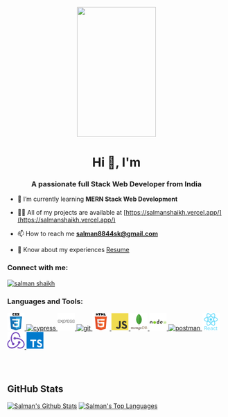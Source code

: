 <p align="center"> <img src = "https://www.wallpapertip.com/wmimgs/250-2504846_a-two-display-workspace-with-lines-of-code.jpg" width="60%" height = "300px" /></p>
<h1 align="center">Hi 👋, I'm </h1>
<h3 align="center">A passionate full Stack Web Developer from India</h3>

- 🌱 I’m currently learning **MERN Stack Web Development**

- 👨‍💻 All of my projects are available at [https://salmanshaikh.vercel.app/](https://salmanshaikh.vercel.app/)

- 📫 How to reach me **salman8844sk@gmail.com**

- 📄 Know about my experiences [Resume](https://drive.google.com/file/d/1rpseBJiuDqxAwDvxH86Zg0wBylNGkubL/view?usp=sharing)

<h3 align="left">Connect with me:</h3>
<p align="left">
<a href="https://www.linkedin.com/in/salman-shaikh-46721017a/" target="blank"><img align="center" src="https://raw.githubusercontent.com/rahuldkjain/github-profile-readme-generator/master/src/images/icons/Social/linked-in-alt.svg" alt="salman shaikh" height="30" width="40" /></a>
</p>

<h3 align="left">Languages and Tools:</h3>
<p align="left"> <a href="https://www.w3schools.com/css/" target="_blank"> <img src="https://raw.githubusercontent.com/devicons/devicon/master/icons/css3/css3-original-wordmark.svg" alt="css3" width="40" height="40"/> </a> <a href="https://www.cypress.io" target="_blank"> <img src="https://raw.githubusercontent.com/simple-icons/simple-icons/6e46ec1fc23b60c8fd0d2f2ff46db82e16dbd75f/icons/cypress.svg" alt="cypress" width="40" height="40"/> </a> <a href="https://expressjs.com" target="_blank"> <img src="https://raw.githubusercontent.com/devicons/devicon/master/icons/express/express-original-wordmark.svg" alt="express" width="40" height="40"/> </a> <a href="https://git-scm.com/" target="_blank"> <img src="https://www.vectorlogo.zone/logos/git-scm/git-scm-icon.svg" alt="git" width="40" height="40"/> </a> <a href="https://www.w3.org/html/" target="_blank"> <img src="https://raw.githubusercontent.com/devicons/devicon/master/icons/html5/html5-original-wordmark.svg" alt="html5" width="40" height="40"/> </a> <a href="https://developer.mozilla.org/en-US/docs/Web/JavaScript" target="_blank"> <img src="https://raw.githubusercontent.com/devicons/devicon/master/icons/javascript/javascript-original.svg" alt="javascript" width="40" height="40"/> </a> <a href="https://www.mongodb.com/" target="_blank"> <img src="https://raw.githubusercontent.com/devicons/devicon/master/icons/mongodb/mongodb-original-wordmark.svg" alt="mongodb" width="40" height="40"/> </a>  <a href="https://nodejs.org" target="_blank"> <img src="https://raw.githubusercontent.com/devicons/devicon/master/icons/nodejs/nodejs-original-wordmark.svg" alt="nodejs" width="40" height="40"/> </a> <a href="https://postman.com" target="_blank"> <img src="https://www.vectorlogo.zone/logos/getpostman/getpostman-icon.svg" alt="postman" width="40" height="40"/> </a> <a href="https://reactjs.org/" target="_blank"> <img src="https://raw.githubusercontent.com/devicons/devicon/master/icons/react/react-original-wordmark.svg" alt="react" width="40" height="40"/> </a> <a href="https://redux.js.org" target="_blank"> <img src="https://raw.githubusercontent.com/devicons/devicon/master/icons/redux/redux-original.svg" alt="redux" width="40" height="40"/> </a> <a href="https://www.typescriptlang.org/" target="_blank"> <img src="https://raw.githubusercontent.com/devicons/devicon/master/icons/typescript/typescript-original.svg" alt="typescript" width="40" height="40"/> </a> </p>
<br></br>
<h2>GitHub Stats</h2>
<!-- <p><img align="left" src="https://github-readme-stats.vercel.app/api/top-langs?username=albartjose&show_icons=true&locale=en&layout=compact" alt="albartjose" /></p>
<br/>
 -->
<a href="https://github.com/salman-nj2/github-readme-stats"><img alt="Salman's Github Stats" src="https://github-readme-stats.vercel.app/api?username=albartjose&show_icons=true&count_private=true&theme=react&hide_border=true&bg_color=0D1117" /></a>
  <a href="https://github.com/salman-nj2/github-readme-stats"><img alt="Salman's Top Languages" src="https://github-readme-stats.vercel.app/api/top-langs/?username=albartjose&langs_count=8&count_private=true&layout=compact&theme=react&hide_border=true&bg_color=0D1117" /></a>
  <br/>



<!-- <div>Hi</div>
<p><img align="left" src="https://github-readme-stats.vercel.app/api?username=albartjose&show_icons=true&locale=en" alt="albartjose" /></p> -->

